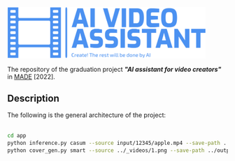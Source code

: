 <img src="public/logo/logo-no-background.png" width=90% height=90%>

The repository of the graduation project ***"AI assistant for video creators"*** in [MADE](https://data.vk.company/) [2022].  

## Description
The following is the general architecture of the project:

## 
```bash
cd app
python inference.py casum --source input/12345/apple.mp4 --save-path ../output/12345/apple.mp4 --final-frame-length 27 --device cuda
python cover_gen.py smart --source ../_videos/1.png --save-path ../output/1_text.png --text "TRAVEL BLOG" --position "left-top" --font-path fonts/CenturySB-Bold.ttf --font-size 60 --font-color white --stroke-color black --stroke-width 5
```